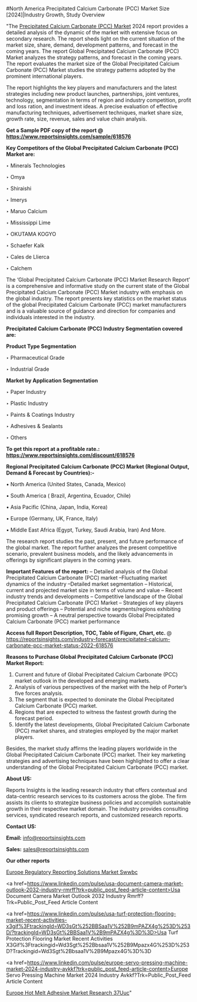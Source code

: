 #North America Precipitated Calcium Carbonate (PCC) Market Size [2024]|Industry Growth, Study Overview

"The <a href=https://www.reportsinsights.com/sample/618576>Precipitated Calcium Carbonate (PCC) Market</a> 2024 report provides a detailed analysis of the dynamic of the market with extensive focus on secondary research. The report sheds light on the current situation of the market size, share, demand, development patterns, and forecast in the coming years. The report Global Precipitated Calcium Carbonate (PCC) Market analyzes the strategy patterns, and forecast in the coming years. The report evaluates the market size of the Global Precipitated Calcium Carbonate (PCC) Market studies the strategy patterns adopted by the prominent international players.

The report highlights the key players and manufacturers and the latest strategies including new product launches, partnerships, joint ventures, technology, segmentation in terms of region and industry competition, profit and loss ration, and investment ideas. A precise evaluation of effective manufacturing techniques, advertisement techniques, market share size, growth rate, size, revenue, sales and value chain analysis.

<strong>Get a Sample PDF copy of the report @ <a href=https://www.reportsinsights.com/sample/618576 style=color:#0000ff;>https://www.reportsinsights.com/sample/618576</a></strong>

<strong>Key Competitors of the Global Precipitated Calcium Carbonate (PCC) Market are:</strong>

‣ Minerals Technologies

‣ Omya

‣ Shiraishi

‣ Imerys

‣ Maruo Calcium

‣ Mississippi Lime

‣ OKUTAMA KOGYO

‣ Schaefer Kalk

‣ Cales de Llierca

‣ Calchem

The ‘Global Precipitated Calcium Carbonate (PCC) Market Research Report’ is a comprehensive and informative study on the current state of the Global Precipitated Calcium Carbonate (PCC) Market industry with emphasis on the global industry. The report presents key statistics on the market status of the global Precipitated Calcium Carbonate (PCC) market manufacturers and is a valuable source of guidance and direction for companies and individuals interested in the industry.

<strong>Precipitated Calcium Carbonate (PCC) Industry Segmentation covered are:</strong>

<strong>Product Type Segmentation</strong>

‣    Pharmaceutical Grade

‣ Industrial Grade

<strong>Market by Application Segmentation</strong>

‣   Paper Industry

‣ Plastic Industry

‣ Paints & Coatings Industry

‣ Adhesives & Sealants

‣ Others

<strong>To get this report at a profitable rate.: <a href=https://www.reportsinsights.com/discount/618576 style=color:#0000ff;>https://www.reportsinsights.com/discount/618576</a></strong>

<strong>Regional Precipitated Calcium Carbonate (PCC) Market (Regional Output, Demand &amp; Forecast by Countries):-</strong>

• North America (United States, Canada, Mexico)

• South America ( Brazil, Argentina, Ecuador, Chile)

• Asia Pacific (China, Japan, India, Korea)

• Europe (Germany, UK, France, Italy)

• Middle East Africa (Egypt, Turkey, Saudi Arabia, Iran) And More.

The research report studies the past, present, and future performance of the global market. The report further analyzes the present competitive scenario, prevalent business models, and the likely advancements in offerings by significant players in the coming years.

<strong>Important Features of the report:</strong>
– Detailed analysis of the Global Precipitated Calcium Carbonate (PCC) market
–Fluctuating market dynamics of the industry
–Detailed market segmentation
– Historical, current and projected market size in terms of volume and value
– Recent industry trends and developments
– Competitive landscape of the Global Precipitated Calcium Carbonate (PCC) Market
– Strategies of key players and product offerings
– Potential and niche segments/regions exhibiting promising growth
– A neutral perspective towards Global Precipitated Calcium Carbonate (PCC) market performance

<strong>Access full Report Description, TOC, Table of Figure, Chart, etc. </strong>@   <a href=https://reportsinsights.com/industry-forecast/precipitated-calcium-carbonate-pcc-market-status-2022-618576 style=color:#0000ff;>https://reportsinsights.com/industry-forecast/precipitated-calcium-carbonate-pcc-market-status-2022-618576</a>

<strong>Reasons to Purchase Global Precipitated Calcium Carbonate (PCC) Market Report:</strong>
1. Current and future of Global Precipitated Calcium Carbonate (PCC) market outlook in the developed and emerging markets.
2. Analysis of various perspectives of the market with the help of Porter’s five forces analysis.
3. The segment that is expected to dominate the Global Precipitated Calcium Carbonate (PCC) market.
4. Regions that are expected to witness the fastest growth during the forecast period.
5. Identify the latest developments, Global Precipitated Calcium Carbonate (PCC) market shares, and strategies employed by the major market players.

Besides, the market study affirms the leading players worldwide in the Global Precipitated Calcium Carbonate (PCC) market. Their key marketing strategies and advertising techniques have been highlighted to offer a clear understanding of the Global Precipitated Calcium Carbonate (PCC) market.

<strong><strong>About US</strong>:</strong>

Reports Insights is the leading research industry that offers contextual and data-centric research services to its customers across the globe. The firm assists its clients to strategize business policies and accomplish sustainable growth in their respective market domain. The industry provides consulting services, syndicated research reports, and customized research reports.

<strong>Contact US:</strong>

<p class=><b>Email:</b> <a href=mailto:info@reportsinsights.com>info@reportsinsights.com</a></p>
<p class=><b>Sales:</b> <a href=mailto:sales@reportsinsights.com>sales@reportsinsights.com</a></p>

<strong>Our other reports</strong>

<a href=https://www.linkedin.com/pulse/europe-regulatory-reporting-solutions-market-swwbc/>Europe Regulatory Reporting Solutions Market Swwbc</a>

<a href=https://www.linkedin.com/pulse/usa-document-camera-market-outlook-2032-industry-rmrff?trk=public_post_feed-article-content>Usa Document Camera Market Outlook 2032 Industry Rmrff?Trk=Public_Post_Feed Article Content</a>

<a href=https://www.linkedin.com/pulse/usa-turf-protection-flooring-market-recent-activities-x3gif%3FtrackingId=WD3sGt%252BBSaa1V%252B9mPAZX4g%253D%253D/?trackingId=WD3sGt%2BBSaa1V%2B9mPAZX4g%3D%3D>Usa Turf Protection Flooring Market Recent Activities X3Gif%3Ftrackingid=Wd3Sgt%252Bbsaa1V%252B9Mpazx4G%253D%253D?Trackingid=Wd3Sgt%2Bbsaa1V%2B9Mpazx4G%3D%3D</a>

<a href=https://www.linkedin.com/pulse/europe-servo-pressing-machine-market-2024-industry-avkkf?trk=public_post_feed-article-content>Europe Servo Pressing Machine Market 2024 Industry Avkkf?Trk=Public_Post_Feed Article Content</a>

<a href=https://www.linkedin.com/pulse/europe-hot-melt-adhesive-market-research-37uuc/>Europe Hot Melt Adhesive Market Research 37Uuc</a>"
